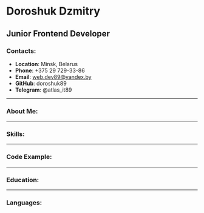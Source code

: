 # Doroshuk Dzmitry
## Junior Frontend Developer
### Contacts:
* **Location**: Minsk, Belarus
* **Phone**: +375 29 729-33-86
* **Email**: web.dev89@yandex.by
* **GitHub**: doroshuk89
* **Telegram**: @atlas_it89
***
### About Me:
***
### Skills:
***
### Code Example:
***
### Education:
***
### Languages:

